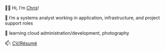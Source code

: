👋🏽 Hi, I’m [Chris](https://www.linkedin.com/in/chrisevega/)!

👀 I’m a systems analyst working in application, infrastructure, and project support roles

🌱 learning cloud administration/development, photography

📫: [CV/Résumé](https://chris-vega.github.io/cv/)

<!---
chris-vega/chris-vega is a ✨ special ✨ repository because its `README.md` (this file) appears on your GitHub profile.
You can click the Preview link to take a look at your changes.
--->
